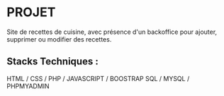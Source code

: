 # PROJET 
Site de recettes de cuisine, avec présence d'un backoffice pour ajouter, supprimer ou modifier des recettes.

## Stacks Techniques : 
HTML / CSS / PHP / JAVASCRIPT / BOOSTRAP
SQL / MYSQL / PHPMYADMIN